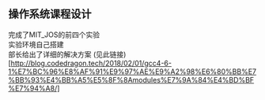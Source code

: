 ## 操作系统课程设计
完成了MIT_JOS的前四个实验  
实验环境自己搭建  
部长给出了详细的解决方案
(见此链接)[http://blog.codedragon.tech/2018/02/01/gcc4-6-1%E7%BC%96%E8%AF%91%E9%97%AE%E9%A2%98%E6%80%BB%E7%BB%93%E4%BB%A5%E5%8F%8Amodules%E7%9A%84%E4%BD%BF%E7%94%A8/]